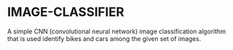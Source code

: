 # IMAGE-CLASSIFIER
A simple CNN (convolutional neural network) image classification algorithm that is used identify bikes and cars among the given set of images.
